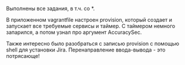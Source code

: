 Выполнены все задания, в т.ч. со *.

В приложенном vagrantfile настроен provision, который создает и запускает все требуемые сервисы и таймер. С таймером немного запарился, а потом узнал про аргумент AccuracySec.

Также интересно было разобраться с записью provision с помощью shell для установки Jira. Перенаправление ввода-вывода - это потрясающе!
